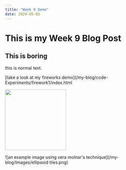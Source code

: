 ```yaml
---
title: "Week 9 Demo"
date: 2024-05-02
---
```


# This is my Week 9 Blog Post

## This is boring

this is normal text.

[take a look at my fireworks demo](/my-blog/code-Experiments/firework1/index.html

<img src="(/my-blog/code-Experiments/firework1/index.html" width ="200">

![an example image using vera molnar's technique](/my-blog/Images/ellipsoid tiles.png)
